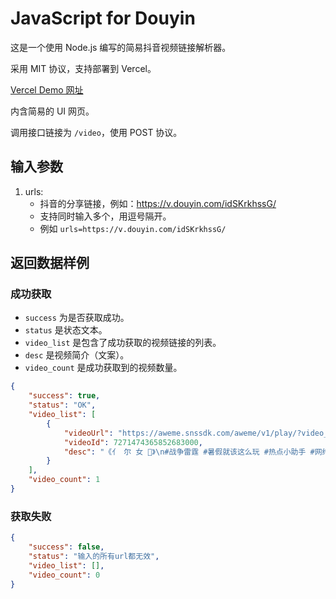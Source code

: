 ﻿# JavaScript for Douyin

这是一个使用 Node.js 编写的简易抖音视频链接解析器。

采用 MIT 协议，支持部署到 Vercel。

[Vercel Demo 网址](https://java-script-douyin.vercel.app/)

内含简易的 UI 网页。

调用接口链接为 `/video`，使用 POST 协议。

## 输入参数

1. urls:
   - 抖音的分享链接，例如：https://v.douyin.com/idSKrkhssG/
   - 支持同时输入多个，用逗号隔开。
   - 例如 ```urls=https://v.douyin.com/idSKrkhssG/```

## 返回数据样例

### 成功获取

- `success` 为是否获取成功。
- `status` 是状态文本。
- `video_list` 是包含了成功获取的视频链接的列表。
- `desc` 是视频简介（文案）。
- `video_count` 是成功获取到的视频数量。

```json
{
    "success": true,
    "status": "OK",
    "video_list": [
        {
            "videoUrl": "https://aweme.snssdk.com/aweme/v1/play/?video_id=v0300fg10000cjkncubc77u5dpcl4v5g",
            "videoId": 7271474365852683000,
            "desc": "《亻 尔 女 🐎》\n#战争雷霆 #暑假就该这么玩 #热点小助手 #网络游戏 #战争"
        }
    ],
    "video_count": 1
}
```
### 获取失败
```json
{
    "success": false,
    "status": "输入的所有url都无效",
    "video_list": [],
    "video_count": 0
}
```


